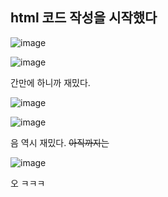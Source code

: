 ## html 코드 작성을 시작했다
![image](https://github.com/user-attachments/assets/70108495-385b-4b9c-b665-eb527629b176)



![image](https://github.com/user-attachments/assets/3257c1eb-a7a0-42d7-b593-3a211752d97f)



간만에 하니까 재밌다.



![image](https://github.com/user-attachments/assets/3a4b2647-b602-4059-bd7e-56a7c5ecdfb1)



![image](https://github.com/user-attachments/assets/51d98122-6c28-4a0c-b6fd-1425aeb85dae)



음 역시 재밌다. ~~아직까지는~~



![image](https://github.com/user-attachments/assets/4f2225ae-23b4-4e2a-b305-fae1f24728b8)



오 ㅋㅋㅋ

